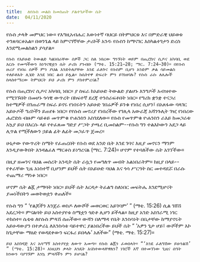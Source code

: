 ```yaml
---
title:  ለየሱስ መልስ ከመስጠት ያልተገታችው ሴት
date:  04/11/2020
---
```


የሱስ ታላቅ መምህር ነው። የእግዚአብሔር እውነተኛ ባህርይ በትምህርቱ እና በምድራዊ ህይወቱ ተንጸባርቆአል። በወንጌል ላይ ከምናገኛቸው ታሪኮች አንዱ የሱስን ከማናገር እስካልተገታን ድረስ እንደሚመልስልን ያሳያል።

`የሱስ የአይሁድ ትውልድ ካልነበራቸው ሰዎች ጋር ስለ ነበረው ግንኙነት ወይም በጢሮስና ሲዶና አካባቢ ወደ እርሱ የመጣችውን ከነዓናዊቷን ሴት ታሪክ ያንብቡ (ማቴ. 15:21–28; ማር. 7:24–30)። በየሱስ ዙሪያ የነበሩ ሰዎች ምን ያህል እንድትለያቸው እንደ ፈለጉና የሱስም ቢሆን አንድም ቃል ሳይመልስ ተለይቶአት ሊሄድ እንደ ነበር ልብ ይሏል። ከሴትየዋ ድፍረት ምን ይገነዘባሉ? የሱስ ራሱ ለሌሎች ስላስተማረው ትምህርት ይህ ታሪክ ምን ያስተምረናል?`

የሱስ በጢሮስና ሲዶና አካባቢ ነበር። ያ ስፍራ ከአይሁድ ትውልድ ያልሆኑ እንግዶች አብዝተው የሚገኙበት በመሆኑ ጎሳዊ ውጥረት በከፍተኛ ደረጃ ተንሰራፍቶበት ነበር። የግሪክ ቋንቋ ተናጋሪ ከተሜዎች በገጠራማ ስፍራ ይኖሩ የነበሩትን አይሁድ ገበሬዎች ይንቁ የነበረ ሲሆን፤ በአጸፋው ባላገር አይሁዶች ግሪኮችን ይጠየፉ ነበር። የየሱስ መኖሪያ የነበረችው የገሊላ አውራጃ አሻንጉሊት ገዢ የነበረው ሔሮድስ ብዙም ሳይቆይ መጥምቁ ዮሐንስን አስገደለው። የሱስ የመጥምቁ ዮሐንስን ራእይ ከመጋራቱ አኳያ ይህ በእርሱ ላይ የተፈጸመ ግድያ ሥጋት ያጫረ ቢመስልም--የሱስ ግን ተልእኮውን  አደጋ ላይ ሊጥል የሚችለውን ኃይል ፊት ለፊት መጋፈጥ ጀመረ።

ሁኔታው የውጥረት ስሜት የፈጠረበት የሱስ ወደ አንድ ቤት እንደ ገባና እዚያ መኖሩን ማንም እንዲያውቅበት እንዳልፈለ ማርቆስ ይነግረናል (ማር. 7:24)። ሆኖም የተባለችው ሴት አገኘችው።

በዚያ ዘመንና ባህል መሰረት አንዲት ሴት ራሷን የመግለጥ መብት አልነበራትም። ከዚያ በላይ--የቀራቸው ጊዜ አነስተኛ ቢሆንም ይህች ሴት በአይሁድ ባህል እና ጎሳ ሥርዓት ስር መተዳደሯ በራሱ ተጨማሪ ማነቆ ነበር።

ሆኖም ሴት ልጇ ታማባት ነበር። ይህች ሴት እርዳታ ትፈልግ ስለነበር መፍትሔ እንደሚሆናት ያመነችበትን መወትወቷን ቀጠለች።

የሱስ ግን “ ‘የልጆችን እንጀራ ወስዶ ለውሾች መወርወር አይገባም’ ” (ማቴ. 15:26) ሲል ገሸሽ አደረጋት። ምናልባት ይህ አስተያየቱ ስሜቷን ጎድቶ ሊሆን ይችላል። ከዚያ አንድ አስገራሚ ነገር ተከሰተ። ሴቲቱ ለየሱስ ምላሽ ሰጠችው። ውሻን በለማዳ የቤት እንስሳነት በቤታቸው ከማያኖሩት አይሁዳውያን በተቃራኒ ለእንስሳቱ ባይተዋር ያልነበረችው ይህች ሴት “ ‘አዎን ጌታ ሆይ፤ ውሾችም እኮ ከጌታቸው ማዕድ የወዳደቀውን ፍርፋሪ ይበላሉ’ አለችው” (ማቴ. ማቴ. 15:27)።

`ይህ አስገዳጅ እና አሳማኝ አስተያየቷ ለውጥ አመጣ። የሱስ ልጇን ፈወሰላት። “‘እንደ ፈለግሽው ይሁንልሽ’ ” (ማቴ. 15:28)። እነዚህን ቃላት እንዴት እናስተውላቸዋለን? ነገሮች እኛ በተመኘነው ጊዜና ሰዓት ክንውን ባያገኙም እንኳ ምላሻችን ምን ይሆናል?`